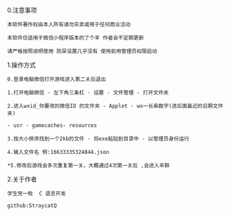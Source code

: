 0.注意事项

    本软件著作权由本人所有请勿买卖或用于任何商业活动

    本软件仅适用于微信小程序版本的了个羊 作者会不定期更新

    请严格按照说明使用 防呆设置几乎没有 使用前用管理员权限启动

1.操作方式

    0.登录电脑微信打开游戏进入第二关后退出

    1.打开电脑微信 - 左下角三条杠 - 设置 - 文件管理 - 打开文件夹

    2.进入wxid_你要改的微信ID 的文件夹 - Applet - wx一长串数字(进后面最近的日期文件夹)

    - usr - gamecaches- resources

    3.按大小排序找到一个2kb的文件 - 将exe粘贴到目录中 - 以管理员身份运行

    4.输入文件名 例:16633335324844.json
    
    *5.修改后游戏会多次重复第一关，大概通过4次第一关后 ,会进入羊群

2.关于作者 
    
    学生党一枚  C 语言开发

    github:StraycatQ


